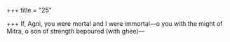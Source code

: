 +++
title = "25"

+++
If, Agni, you were mortal and I were immortal—o you with the might  of Mitra,
o son of strength bepoured (with ghee)—